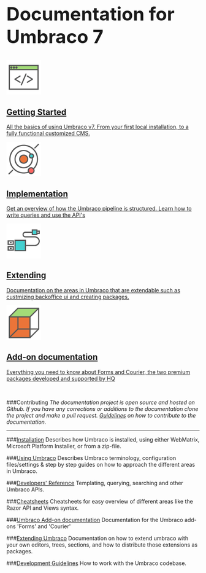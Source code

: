 <div class="docs-overview">
<div class="row">
    <div class="col-xs-12">
        <h1 class="text-center" style="font-size:3rem">Documentation for Umbraco 7</h1>
    </div>
</div>
<div class="row">
	<div class="col-sm-6">
		<a href="Getting-Started/" class="docs-section">
			<img src="images/icon-getting-started.png" alt="">
			<h2>Getting Started</h2>
			<p>All the basics of using Umbraco v7. From your first local installation, to a fully functional customized CMS.</p>
		</a>
	</div>
	<div class="col-sm-6">
		<a href="Implementation/" class="docs-section">
		<img src="images/icon-implementation.png" alt="">
			<h2>Implementation</h2>
			<p>Get an overview of how the Umbraco pipeline is structured. Learn how to write queries and use the API's</p>
		</a>
	</div>
</div>
<div class="row">
	<div class="col-sm-6">
		<a href="Extending/" class="docs-section">
		<img src="images/icon-extending.png" alt="">
			<h2>Extending</h2>
			<p>Documentation on the areas in Umbraco that are extendable such as custmizing backoffice ui and creating packages.</p>
		</a>
	</div>
	<div class="col-sm-6">
		<a href="Add-ons/" class="docs-section">
			<img src="images/icon-add-on.png" alt="">
			<h2>Add-on documentation</h2>
			<p>Everything you need to know about Forms and Courier, the two premium packages developed and supported by HQ</p>
		</a>
	</div>
</div>
</div>
</br>

###Contributing
*The documentation project is open source and hosted on Github. If you have any corrections or additions to the documentation clone the project and make a pull request. [Guidelines](https://github.com/umbraco/Umbraco4Docs) on how to contribute to the documentation.*

----------------

###[Installation](Getting-Started/Setup/Install/index.md)
Describes how Umbraco is installed, using either WebMatrix, Microsoft Platform Installer, or from a zip-file.

###[Using Umbraco](Using-Umbraco/index.md)
Describes Umbraco terminology, configuration files/settings & step by step guides on how to approach the different areas in Umbraco.

###[Developers' Reference](Reference/index.md)
Templating, querying, searching and other Umbraco APIs.

###[Cheatsheets](Cheatsheets/index.md)
Cheatsheets for easy overview of different areas like the Razor API and Views syntax.

###[Umbraco Add-on documentation](Products/index.md)
Documentation for the Umbraco add-ons 'Forms' and 'Courier'

###[Extending Umbraco](Extending-Umbraco/index.md)
Documentation on how to extend umbraco with your own editors, trees, sections, and how to distribute those extensions as packages. 

###[Development Guidelines](Development-Guidelines/index.md)
How to work with the Umbraco codebase.
